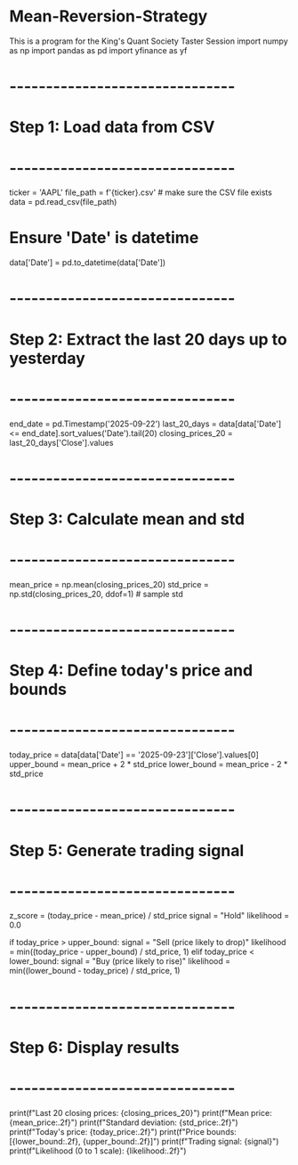 # Mean-Reversion-Strategy
This is a program for the King's Quant Society Taster Session 
import numpy as np
import pandas as pd
import yfinance as yf

# -------------------------------
# Step 1: Load data from CSV
# -------------------------------
ticker = 'AAPL'
file_path = f'{ticker}.csv'  # make sure the CSV file exists
data = pd.read_csv(file_path)

# Ensure 'Date' is datetime
data['Date'] = pd.to_datetime(data['Date'])

# -------------------------------
# Step 2: Extract the last 20 days up to yesterday
# -------------------------------
end_date = pd.Timestamp('2025-09-22')
last_20_days = data[data['Date'] <= end_date].sort_values('Date').tail(20)
closing_prices_20 = last_20_days['Close'].values

# -------------------------------
# Step 3: Calculate mean and std
# -------------------------------
mean_price = np.mean(closing_prices_20)
std_price = np.std(closing_prices_20, ddof=1)  # sample std

# -------------------------------
# Step 4: Define today's price and bounds
# -------------------------------
today_price = data[data['Date'] == '2025-09-23']['Close'].values[0]
upper_bound = mean_price + 2 * std_price
lower_bound = mean_price - 2 * std_price

# -------------------------------
# Step 5: Generate trading signal
# -------------------------------
z_score = (today_price - mean_price) / std_price
signal = "Hold"
likelihood = 0.0

if today_price > upper_bound:
    signal = "Sell (price likely to drop)"
    likelihood = min((today_price - upper_bound) / std_price, 1)
elif today_price < lower_bound:
    signal = "Buy (price likely to rise)"
    likelihood = min((lower_bound - today_price) / std_price, 1)

# -------------------------------
# Step 6: Display results
# -------------------------------
print(f"Last 20 closing prices: {closing_prices_20}")
print(f"Mean price: {mean_price:.2f}")
print(f"Standard deviation: {std_price:.2f}")
print(f"Today's price: {today_price:.2f}")
print(f"Price bounds: [{lower_bound:.2f}, {upper_bound:.2f}]")
print(f"Trading signal: {signal}")
print(f"Likelihood (0 to 1 scale): {likelihood:.2f}")
